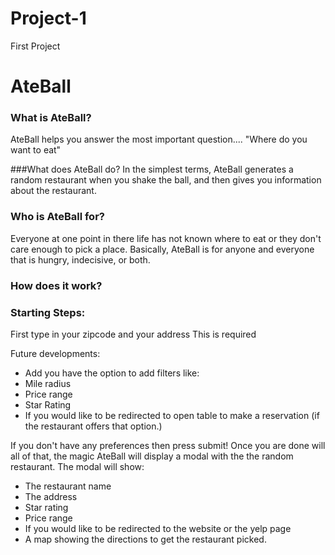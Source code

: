 # Project-1
First Project

# AteBall


### What is AteBall?
AteBall helps you answer the most important question.... "Where do you want to eat"

###What does AteBall do?
In the simplest terms, AteBall generates a random restaurant when you shake the ball, and then gives you information about the restaurant.

### Who is AteBall for?
Everyone at one point in there life has not known where to eat or they don't care enough to pick a place. Basically, AteBall is for anyone and everyone that is hungry, indecisive, or both.

### How does it work?

### Starting Steps:

First type in your zipcode and your address This is required

Future developments:
* Add you have the option to add filters like:
* Mile radius
* Price range
* Star Rating
* If you would like to be redirected to open table to make a reservation (if the restaurant offers that option.)


If you don't have any preferences then press submit!
Once you are done will all of that, the magic AteBall will display a modal with the the random restaurant. The modal will show:


* The restaurant name
* The address 
* Star rating
* Price range
* If you would like to be redirected to the website or the yelp page
* A map showing the directions to get the restaurant picked.
